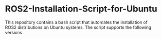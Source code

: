 # ROS2-Installation-Script-for-Ubuntu
This repository contains a bash script that automates the installation of ROS2 distributions on Ubuntu systems. The script supports the following versions
